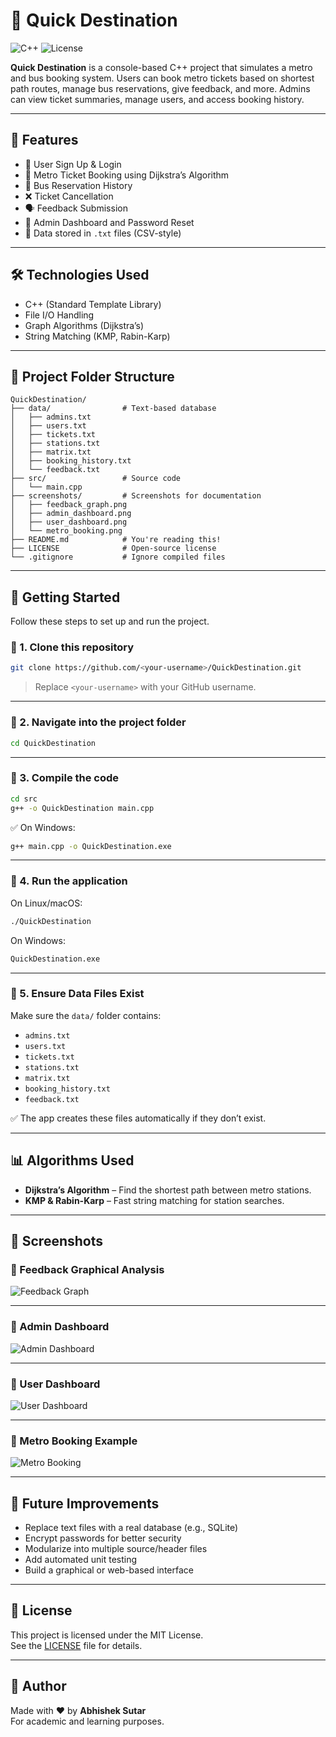 # 🚀 Quick Destination

![C++](https://img.shields.io/badge/language-C++-blue.svg)
![License](https://img.shields.io/badge/license-MIT-green.svg)

**Quick Destination** is a console-based C++ project that simulates a metro and bus booking system. Users can book metro tickets based on shortest path routes, manage bus reservations, give feedback, and more. Admins can view ticket summaries, manage users, and access booking history.

---

## 🎯 Features

- 👤 User Sign Up & Login  
- 🧾 Metro Ticket Booking using Dijkstra’s Algorithm  
- 🚌 Bus Reservation History  
- ❌ Ticket Cancellation  
- 🗣️ Feedback Submission  
- 🔐 Admin Dashboard and Password Reset  
- 💾 Data stored in `.txt` files (CSV-style)

---

## 🛠️ Technologies Used

- C++ (Standard Template Library)
- File I/O Handling
- Graph Algorithms (Dijkstra’s)
- String Matching (KMP, Rabin-Karp)

---

## 📁 Project Folder Structure

```
QuickDestination/
├── data/                # Text-based database
│   ├── admins.txt
│   ├── users.txt
│   ├── tickets.txt
│   ├── stations.txt
│   ├── matrix.txt
│   ├── booking_history.txt
│   └── feedback.txt
├── src/                 # Source code
│   └── main.cpp
├── screenshots/         # Screenshots for documentation
│   ├── feedback_graph.png
│   ├── admin_dashboard.png
│   ├── user_dashboard.png
│   └── metro_booking.png
├── README.md            # You're reading this!
├── LICENSE              # Open-source license
└── .gitignore           # Ignore compiled files
```

---

## 🏁 Getting Started

Follow these steps to set up and run the project.

### 🔹 1. Clone this repository

```bash
git clone https://github.com/<your-username>/QuickDestination.git
```
> Replace `<your-username>` with your GitHub username.

---

### 🔹 2. Navigate into the project folder

```bash
cd QuickDestination
```

---

### 🔹 3. Compile the code

```bash
cd src
g++ -o QuickDestination main.cpp
```

✅ On Windows:
```bash
g++ main.cpp -o QuickDestination.exe
```

---

### 🔹 4. Run the application

On Linux/macOS:
```bash
./QuickDestination
```

On Windows:
```bash
QuickDestination.exe
```

---

### 🔹 5. Ensure Data Files Exist

Make sure the `data/` folder contains:

- `admins.txt`
- `users.txt`
- `tickets.txt`
- `stations.txt`
- `matrix.txt`
- `booking_history.txt`
- `feedback.txt`

✅ The app creates these files automatically if they don’t exist.

---

## 📊 Algorithms Used

- **Dijkstra’s Algorithm** – Find the shortest path between metro stations.
- **KMP & Rabin-Karp** – Fast string matching for station searches.

---

## 📸 Screenshots

### 🔹 Feedback Graphical Analysis
![Feedback Graph](screenshots/Feedback_GraphicalAnalysis.png)

---

### 🔹 Admin Dashboard
![Admin Dashboard](screenshots/admin_dashboard.png)

---

### 🔹 User Dashboard
![User Dashboard](screenshots/user_dashboard.png)

---

### 🔹 Metro Booking Example
![Metro Booking](screenshots/metro_ticket_booking.png)

---

## 🔮 Future Improvements

- Replace text files with a real database (e.g., SQLite)
- Encrypt passwords for better security
- Modularize into multiple source/header files
- Add automated unit testing
- Build a graphical or web-based interface

---

## 📄 License

This project is licensed under the MIT License.  
See the [LICENSE](LICENSE) file for details.

---

## 🙌 Author

Made with ❤️ by **Abhishek Sutar**  
For academic and learning purposes.

